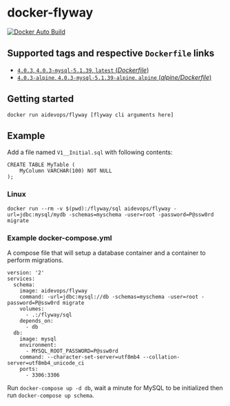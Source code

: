 # docker-flyway

[![Docker Auto Build](https://img.shields.io/docker/automated/dhoer/flyway.svg?style=flat-square)][docker]

[docker]: https://hub.docker.com/r/dhoer/flyway/


## Supported tags and respective `Dockerfile` links

-	[`4.0.3`, `4.0.3-mysql-5.1.39`, `latest` (*Dockerfile*)](https://github.com/dhoer/docker-flyway/blob/master/Dockerfile)
-	[`4.0.3-alpine`, `4.0.3-mysql-5.1.39-alpine`, `alpine` (*alpine/Dockerfile*)](https://github.com/dhoer/docker-flyway/blob/master/alpine/Dockerfile)

## Getting started

`docker run aidevops/flyway [flyway cli arguments here]`

## Example

Add a file named `V1__Initial.sql` with following contents:
```
CREATE TABLE MyTable (
    MyColumn VARCHAR(100) NOT NULL
);

```

### Linux

`docker run --rm -v $(pwd):/flyway/sql aidevops/flyway -url=jdbc:mysql/mydb -schemas=myschema -user=root -password=P@ssw0rd migrate`


### Example docker-compose.yml

A compose file that will setup a database container and a container to perform migrations.

```
version: '2'
services:
  schema:
    image: aidevops/flyway
    command: -url=jdbc:mysql://db -schemas=myschema -user=root -password=P@ssw0rd migrate
    volumes:
      - .:/flyway/sql
    depends_on:
      - db
  db:
    image: mysql
    environment:
      - MYSQL_ROOT_PASSWORD=P@ssw0rd
    command: --character-set-server=utf8mb4 --collation-server=utf8mb4_unicode_ci
    ports:
      - 3306:3306
```

Run `docker-compose up -d db`, wait a minute for MySQL to be initialized then run `docker-compose up schema`.
